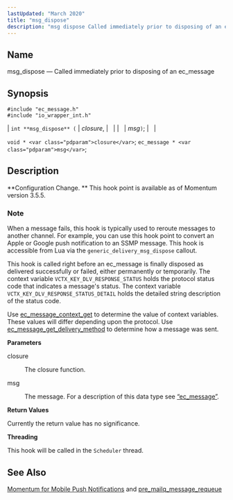 ```yaml
---
lastUpdated: "March 2020"
title: "msg_dispose"
description: "msg dispose Called immediately prior to disposing of an ec message int msg dispose closure msg void closure ec message msg Configuration Change This hook point is available as of Momentum version 3 5 5 When a message fails this hook is typically used to reroute messages to another channel..."
---
```


<a name="hooks.generic_delivery.msg_dispose"></a> 
## Name

msg_dispose — Called immediately prior to disposing of an ec_message

## Synopsis

```
#include "ec_message.h"
#include "io_wrapper_int.h"
```

| `int **msg_dispose** (` | <var class="pdparam">closure</var>, |   |
|   | <var class="pdparam">msg</var>`)`; |   |

`void * <var class="pdparam">closure</var>`;
`ec_message * <var class="pdparam">msg</var>`;<a name="idp29798144"></a> 
## Description

**Configuration Change. ** This hook point is available as of Momentum version 3.5.5.

### Note

When a message fails, this hook is typically used to reroute messages to another channel. For example, you can use this hook point to convert an Apple or Google push notification to an SSMP message. This hook is accessible from Lua via the `generic_delivery_msg_dispose` callout.

This hook is called right before an ec_message is finally disposed as delivered successfully or failed, either permanently or temporarily. The context variable `VCTX_KEY_DLV_RESPONSE_STATUS` holds the protocol status code that indicates a message's status. The context variable `VCTX_KEY_DLV_RESPONSE_STATUS_DETAIL` holds the detailed string description of the status code.

Use [ec_message_context_get](/momentum/3/3-api/apis-ec-message-context-get) to determine the value of context variables. These values will differ depending upon the protocol. Use [ec_message_get_delivery_method](/momentum/3/3-api/apis-ec-message-get-delivery-method) to determine how a message was sent.

**<a name="idp29805520"></a> Parameters**

<dl class="variablelist">

<dt>closure</dt>

<dd>

The closure function.

</dd>

<dt>msg</dt>

<dd>

The message. For a description of this data type see [“ec_message”](/momentum/3/3-api/structs-ec-message).

</dd>

</dl>

**<a name="idp29810608"></a> Return Values**

Currently the return value has no significance.

**<a name="idp29811552"></a> Threading**

This hook will be called in the `Scheduler` thread.

<a name="idp29813072"></a> 
## See Also

[Momentum for Mobile Push Notifications](/momentum/3/3-push) and [pre_mailq_message_requeue](/momentum/3/3-api/hooks-core-pre-mailq-message-requeue)
